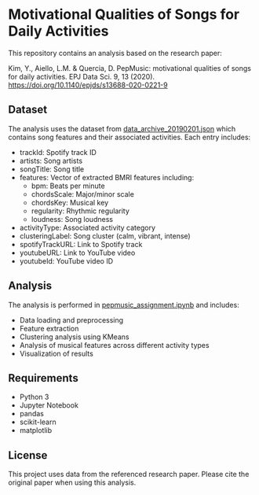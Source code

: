 # Motivational Qualities of Songs for Daily Activities

This repository contains an analysis based on the research paper:

Kim, Y., Aiello, L.M. & Quercia, D. PepMusic: motivational qualities of songs for daily activities. EPJ Data Sci. 9, 13 (2020). https://doi.org/10.1140/epjds/s13688-020-0221-9

## Dataset

The analysis uses the dataset from [data_archive_20190201.json](data_archive_20190201.json) which contains song features and their associated activities. Each entry includes:

- trackId: Spotify track ID
- artists: Song artists
- songTitle: Song title
- features: Vector of extracted BMRI features including:
  - bpm: Beats per minute
  - chordsScale: Major/minor scale
  - chordsKey: Musical key
  - regularity: Rhythmic regularity
  - loudness: Song loudness
- activityType: Associated activity category
- clusteringLabel: Song cluster (calm, vibrant, intense)
- spotifyTrackURL: Link to Spotify track
- youtubeURL: Link to YouTube video
- youtubeId: YouTube video ID

## Analysis

The analysis is performed in [pepmusic_assignment.ipynb](pepmusic_assignment.ipynb) and includes:

- Data loading and preprocessing
- Feature extraction
- Clustering analysis using KMeans
- Analysis of musical features across different activity types
- Visualization of results

## Requirements

- Python 3
- Jupyter Notebook
- pandas
- scikit-learn
- matplotlib

## License

This project uses data from the referenced research paper. Please cite the original paper when using this analysis.
